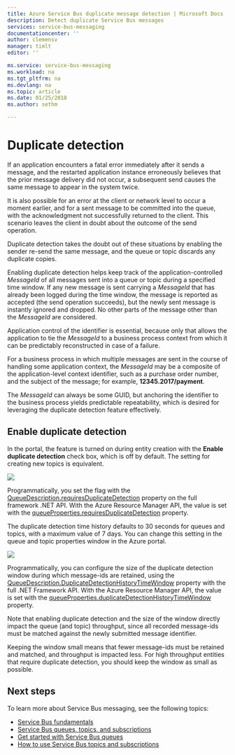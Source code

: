 ```yaml
---
title: Azure Service Bus duplicate message detection | Microsoft Docs
description: Detect duplicate Service Bus messages
services: service-bus-messaging
documentationcenter: ''
author: clemensv
manager: timlt
editor: ''

ms.service: service-bus-messaging
ms.workload: na
ms.tgt_pltfrm: na
ms.devlang: na
ms.topic: article
ms.date: 01/25/2018
ms.author: sethm

---
```


# Duplicate detection

If an application encounters a fatal error immediately after it sends a message, and the restarted application instance erroneously believes that the prior message delivery did not occur, a subsequent send causes the same message to appear in the system twice.

It is also possible for an error at the client or network level to occur a moment earlier, and for a sent message to be committed into the queue, with the acknowledgment not successfully returned to the client. This scenario leaves the client in doubt about the outcome of the send operation.

Duplicate detection takes the doubt out of these situations by enabling the sender re-send the same message, and the queue or topic discards any duplicate copies.

Enabling duplicate detection helps keep track of the application-controlled *MessageId* of all messages sent into a queue or topic during a specified time window. If any new message is sent carrying a *MessageId* that has already been logged during the time window, the message is reported as accepted (the send operation succeeds), but the newly sent message is instantly ignored and dropped. No other parts of the message other than the *MessageId* are considered.

Application control of the identifier is essential, because only that allows the application to tie the *MessageId* to a business process context from which it can be predictably reconstructed in case of a failure.

For a business process in which multiple messages are sent in the course of handling some application context, the *MessageId* may be a composite of the application-level context identifier, such as a purchase order number, and the subject of the message; for example, **12345.2017/payment**.

The *MessageId* can always be some GUID, but anchoring the identifier to the business process yields predictable repeatability, which is desired for leveraging the duplicate detection feature effectively.

## Enable duplicate detection

In the portal, the feature is turned on during entity creation with the **Enable duplicate detection** check box, which is off by default. The setting for creating new topics is equivalent.

![][1]

Programmatically, you set the flag with the [QueueDescription.requiresDuplicateDetection](/dotnet/api/microsoft.servicebus.messaging.queuedescription.requiresduplicatedetection#Microsoft_ServiceBus_Messaging_QueueDescription_RequiresDuplicateDetection) property on the full framework .NET API. With the Azure Resource Manager API, the value is set with the [queueProperties.requiresDuplicateDetection](/azure/templates/microsoft.servicebus/namespaces/queues#property-values) property.

The duplicate detection time history defaults to 30 seconds for queues and topics, with a maximum value of 7 days. You can change this setting in the queue and topic properties window in the Azure portal.

![][2]

Programmatically, you can configure the size of the duplicate detection window during which message-ids are retained, using the [QueueDescription.DuplicateDetectionHistoryTimeWindow](/dotnet/api/microsoft.servicebus.messaging.queuedescription.duplicatedetectionhistorytimewindow#Microsoft_ServiceBus_Messaging_QueueDescription_DuplicateDetectionHistoryTimeWindow) property with the full .NET Framework API. With the Azure Resource Manager API, the value is set with the [queueProperties.duplicateDetectionHistoryTimeWindow](/azure/templates/microsoft.servicebus/namespaces/queues#property-values) property.

Note that enabling duplicate detection and the size of the window directly impact the queue (and topic) throughput, since all recorded message-ids must be matched against the newly submitted message identifier.

Keeping the window small means that fewer message-ids must be retained and matched, and throughput is impacted less. For high throughput entities that require duplicate detection, you should keep the window as small as possible.

## Next steps

To learn more about Service Bus messaging, see the following topics:

* [Service Bus fundamentals](service-bus-fundamentals-hybrid-solutions.md)
* [Service Bus queues, topics, and subscriptions](service-bus-queues-topics-subscriptions.md)
* [Get started with Service Bus queues](service-bus-dotnet-get-started-with-queues.md)
* [How to use Service Bus topics and subscriptions](service-bus-dotnet-how-to-use-topics-subscriptions.md)

[1]: ./media/duplicate-detection/create-queue.png
[2]: ./media/duplicate-detection/queue-prop.png
